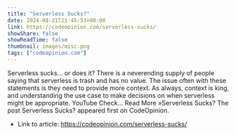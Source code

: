 ```yaml
---
title: "Serverless Sucks?"
date: 2024-08-21T21:45:53+00:00
link: https://codeopinion.com/serverless-sucks/
showShare: false
showReadTime: false
thumbnail: images/misc.png
tags: ["codeopinion.com"]
---
```

Serverless sucks… or does it? There is a neverending supply of people saying that serverless is trash and has no value. The issue often with these statements is they need to provide more context. As always, context is king, and understanding the use case to make decisions on when serverless might be appropriate. YouTube Check… Read More »Serverless Sucks?
The post Serverless Sucks? appeared first on CodeOpinion.

- Link to article: https://codeopinion.com/serverless-sucks/